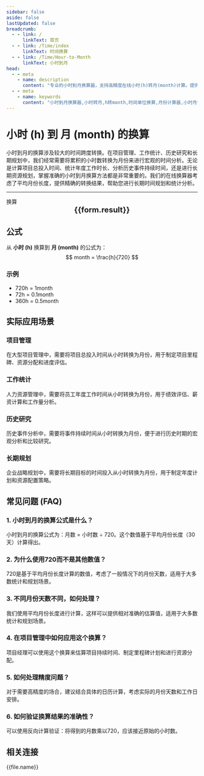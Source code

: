 ```yaml
---
sidebar: false
aside: false
lastUpdated: false
breadcrumb:
  - - link: /
      linkText: 首页
  - - link: /Time/index
      linkText: 时间换算
  - - link: /Time/Hour-to-Month
      linkText: 小时到月
head:
  - - meta
    - name: description
      content: "专业的小时到月换算器，支持高精度在线小时(h)转月(month)计算。提供详细换算公式、实际应用场景和常见问题解答，适用于项目规划、工作统计、历史研究等领域的长期时间单位转换需求。"
  - - meta
    - name: keywords
      content: "小时到月换算器,小时转月,h转month,时间单位换算,月份计算器,小时月份转换,在线时间换算,项目时间规划,工作时间统计,长期时间计算,时间换算公式,小时单位,月份单位,时间计算器,长期规划工具"
---
```

# 小时 (h) 到 月 (month) 的换算

小时到月的换算涉及较大的时间跨度转换。在项目管理、工作统计、历史研究和长期规划中，我们经常需要将累积的小时数转换为月份来进行宏观的时间分析。无论是计算项目总投入时间、统计年度工作时长、分析历史事件持续时间，还是进行长期资源规划，掌握准确的小时到月换算方法都是非常重要的。我们的在线换算器考虑了平均月份长度，提供精确的转换结果，帮助您进行长期时间规划和统计分析。

---
<script setup>
import { onMounted, reactive, inject, ref } from 'vue'
import { NButton,NForm ,NFormItem,NInput,NInputNumber,NSelect,NCard,useMessage,NGrid ,NGi  } from 'naive-ui'
import { defineClientComponent } from 'vitepress'
import { Time } from '../../files';

const convert = inject('convert')
const seoKey = [
  '时分等于秒的单位',
  '秒转换',
  '秒的符号',
  '小时单位',
  '小时的单位',
  '时间符号',
  '秒换算小时',
  'hours什么意思',
  '分钟的单位',
  'h是什么单位',
  '时间计算器 小时',
  '时间换算单位',
  '时间单位转换',
  'hr是什么单位',
  '时间换算器在线使用',
  '时分秒符号',
  '小时的英文',
  '小时英文',
  '秒的单位换算',
  '分秒符号',
  '分钟单位',
  '时间单位换算',
  '时间转换器',
  '分钟缩写',
  '时间换算',
  '分钟',
  '秒',
  'hour',
  'hours'
]
const form = reactive({
  number: null,
  result: '',
  title: '小时到月换算器'
})

const convertHandler = () => {
  if (form.number !== null && !isNaN(form.number)) {
    const convertedValue = parseFloat(form.number) / 720
    form.result = `${form.number}h = ${convertedValue.toFixed(4)}month`
  } else {
    form.result = '请输入有效的数值。'
  }
}
</script>

<n-form size="large" :model="form">
  <n-form-item label="小时 (h)">
    <n-input-number v-model:value="form.number" placeholder="输入小时" style="width: 100%" />
  </n-form-item>
  <n-form-item>
    <n-button type="info" @click="convertHandler" block>换算</n-button>
  </n-form-item>
</n-form>

<n-card :title="form.title" embedded :bordered="false" hoverable segmented>
  <div style="text-align:center;font-size:20px;">
    <strong>{{form.result}}</strong>
  </div>
  <template #footer>
    <div style="display: flex; flex-wrap: wrap; gap: 8px; justify-content: center;">
      <span v-for="keyword in seoKey" :key="keyword" style="background: #f0f0f0; padding: 4px 8px; border-radius: 4px; font-size: 12px; color: #666;">
        {{keyword}}
      </span>
    </div>
  </template>
</n-card>

## 公式

从 **小时 (h)** 换算到 **月 (month)** 的公式为：
$$ month = \frac{h}{720} $$

### 示例
- 720h = 1month
- 72h = 0.1month
- 360h = 0.5month

## 实际应用场景

### 项目管理
在大型项目管理中，需要将项目总投入时间从小时转换为月份，用于制定项目里程碑、资源分配和进度评估。

### 工作统计
人力资源管理中，需要将员工年度工作时间从小时转换为月份，用于绩效评估、薪资计算和工作量分析。

### 历史研究
历史事件分析中，需要将事件持续时间从小时转换为月份，便于进行历史时期的宏观分析和比较研究。

### 长期规划
企业战略规划中，需要将长期目标的时间投入从小时转换为月份，用于制定年度计划和资源配置策略。

## 常见问题 (FAQ)

### 1. 小时到月的换算公式是什么？
小时到月的换算公式为：月数 = 小时数 ÷ 720。这个数值基于平均月份长度（30天）计算得出。

### 2. 为什么使用720而不是其他数值？
720是基于平均月份长度计算的数值，考虑了一般情况下的月份天数，适用于大多数统计和规划场景。

### 3. 不同月份天数不同，如何处理？
我们使用平均月份长度进行计算，这样可以提供相对准确的估算值，适用于大多数统计和规划场景。

### 4. 在项目管理中如何应用这个换算？
项目经理可以使用这个换算来估算项目持续时间、制定里程碑计划和进行资源分配。

### 5. 如何处理精度问题？
对于需要高精度的场合，建议结合具体的日历计算，考虑实际的月份天数和工作日安排。

### 6. 如何验证换算结果的准确性？
可以使用反向计算验证：将得到的月数乘以720，应该接近原始的小时数。
## 相关连接
<n-grid x-gap="12" :cols="2">
  <n-gi v-for="(file, index) in Time" :key="index">
    <n-button
      text
      tag="a"
      :href="file.path"
      type="info"
    >
      {{file.name}}
    </n-button>
  </n-gi>
</n-grid>